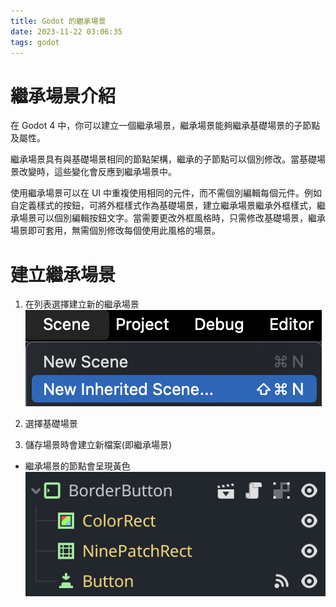 ```yaml
---
title: Godot 的繼承場景
date: 2023-11-22 03:06:35
tags: godot
---
```


# 繼承場景介紹

在 Godot 4 中，你可以建立一個繼承場景，繼承場景能夠繼承基礎場景的子節點及屬性。

繼承場景具有與基礎場景相同的節點架構，繼承的子節點可以個別修改。當基礎場景改變時，這些變化會反應到繼承場景中。

使用繼承場景可以在 UI 中重複使用相同的元件，而不需個別編輯每個元件。例如自定義樣式的按鈕，可將外框樣式作為基礎場景，建立繼承場景繼承外框樣式，繼承場景可以個別編輯按鈕文字。當需要更改外框風格時，只需修改基礎場景，繼承場景即可套用，無需個別修改每個使用此風格的場景。

# 建立繼承場景

1. 在列表選擇建立新的繼承場景
![建立新的繼承場景](../assets/20231112-1-1.png)

2. 選擇基礎場景

3. 儲存場景時會建立新檔案(即繼承場景)

* 繼承場景的節點會呈現黃色
![繼承場景的節點會呈現黃色](../assets/20231112-1-2.png)
